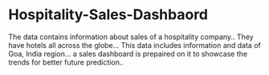 # Hospitality-Sales-Dashbaord
The data contains information about sales of a hospitality company.. They have hotels all across the globe...
This data includes information and data of Goa, India region... a sales dashboard is prepaired on it to showcase the trends for better future prediction..
